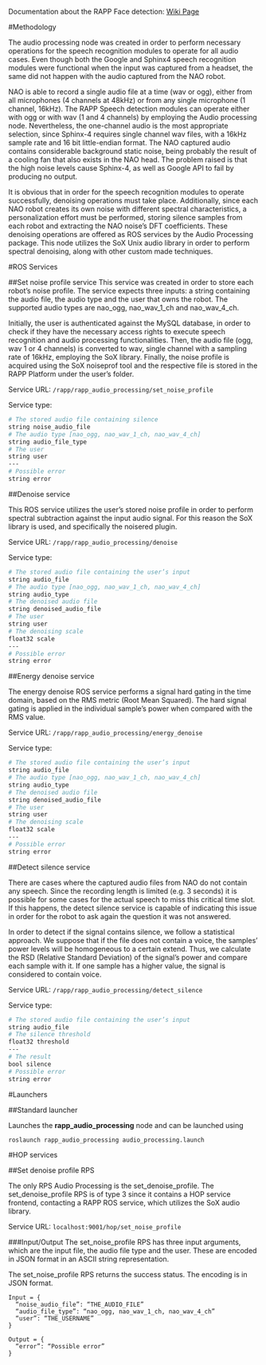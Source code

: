 Documentation about the RAPP Face detection: [Wiki Page](https://github.com/rapp-project/rapp-platform/wiki/RAPP-Audio-Processing)

#Methodology

The audio processing node was created in order to perform necessary operations for the speech recognition modules to operate for all audio cases. Even though both the Google and Sphinx4 speech recognition modules were functional when the input was captured from a headset, the same did not happen with the audio captured from the NAO robot.

NAO is able to record a single audio file at a time (wav or ogg), either from all microphones (4 channels at 48kHz) or from any single microphone (1 channel, 16kHz). The RAPP Speech detection modules can operate either with ogg or with wav (1 and 4 channels) by employing the Audio processing node. Nevertheless, the one-channel audio is the most appropriate selection, since Sphinx-4 requires single channel wav files, with a 16kHz sample rate and 16 bit little-endian format. The NAO captured audio contains considerable background static noise, being probably the result of a cooling fan that also exists in the NAO head. The problem raised is that the high noise levels cause Sphinx-4, as well as Google API to fail by producing no output.

It is obvious that in order for the speech recognition modules to operate successfully, denoising operations must take place. Additionally, since each NAO robot creates its own noise with different spectral characteristics, a personalization effort must be performed, storing silence samples from each robot and extracting the NAO noise’s DFT coefficients. These denoising operations are offered as ROS services by the Audio Processing package. This node utilizes the SoX Unix audio library in order to perform spectral denoising, along with other custom made techniques.

#ROS Services

##Set noise profile service
This service was created in order to store each robot’s noise profile. The service expects three inputs: a string containing the audio file, the audio type and the user that owns the robot. The supported audio types are nao_ogg, nao_wav_1_ch and nao_wav_4_ch. 

Initially, the user is authenticated against the MySQL database, in order to check if they have the necessary access rights to execute speech recognition and audio processing functionalities. Then, the audio file (ogg, wav 1 or 4 channels) is converted to wav, single channel with a sampling rate of 16kHz, employing the SoX library. Finally, the noise profile is acquired using the SoX noiseprof tool and the respective file is stored in the RAPP Platform under the user’s folder.

Service URL: ```/rapp/rapp_audio_processing/set_noise_profile```

Service type:
```bash
# The stored audio file containing silence
string noise_audio_file
# The audio type [nao_ogg, nao_wav_1_ch, nao_wav_4_ch]
string audio_file_type
# The user
string user
---
# Possible error
string error
``` 

##Denoise service

This ROS service utilizes the user’s stored noise profile in order to perform spectral subtraction against the input audio signal. For this reason the SoX library is used, and specifically the noisered plugin.

Service URL: ```/rapp/rapp_audio_processing/denoise```

Service type:
```bash
# The stored audio file containing the user’s input
string audio_file
# The audio type [nao_ogg, nao_wav_1_ch, nao_wav_4_ch]
string audio_type
# The denoised audio file
string denoised_audio_file
# The user
string user
# The denoising scale
float32 scale
---
# Possible error
string error
``` 

##Energy denoise service

The energy denoise ROS service performs a signal hard gating in the time domain, based on the RMS metric (Root Mean Squared). The hard signal gating is applied in the individual sample’s power when compared with the RMS value.

Service URL: ```/rapp/rapp_audio_processing/energy_denoise```

Service type:
```bash
# The stored audio file containing the user’s input
string audio_file
# The audio type [nao_ogg, nao_wav_1_ch, nao_wav_4_ch]
string audio_type
# The denoised audio file
string denoised_audio_file
# The user
string user
# The denoising scale
float32 scale
---
# Possible error
string error
``` 
##Detect silence service

There are cases where the captured audio files from NAO do not contain any speech. Since the recording length is limited (e.g. 3 seconds) it is possible for some cases for the actual speech to miss this critical time slot. If this happens, the detect silence service is capable of indicating this issue in order for the robot to ask again the question it was not answered.

In order to detect if the signal contains silence, we follow a statistical approach. We suppose that if the file does not contain a voice, the samples’ power levels will be homogeneous to a certain extend. Thus, we calculate the RSD (Relative Standard Deviation) of the signal’s power and compare each sample with it. If one sample has a higher value, the signal is considered to contain voice.

Service URL: ```/rapp/rapp_audio_processing/detect_silence```

Service type:
```bash
# The stored audio file containing the user’s input
string audio_file
# The silence threshold
float32 threshold
---
# The result
bool silence
# Possible error
string error
``` 

#Launchers

##Standard launcher

Launches the **rapp_audio_processing** node and can be launched using
```
roslaunch rapp_audio_processing audio_processing.launch
```

#HOP services

##Set denoise profile RPS

The only RPS Audio Processing is the set_denoise_profile. The set_denoise_profile RPS is of type 3 since it contains a HOP service frontend, contacting a RAPP ROS service, which utilizes the SoX audio library.

Service URL: ```localhost:9001/hop/set_noise_profile ```

###Input/Output
The set_noise_profile RPS has three input arguments, which are the input file, the audio file type and the user. These are encoded in JSON format in an ASCII string representation.

The set_noise_profile RPS returns the success status. The encoding is in JSON format.

```
Input = {
  “noise_audio_file”: “THE_AUDIO_FILE”
  “audio_file_type”: “nao_ogg, nao_wav_1_ch, nao_wav_4_ch”
  “user”: “THE_USERNAME”
}
```
```
Output = {
  “error”: “Possible error”
}
```
